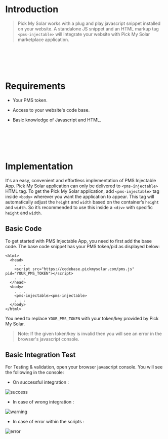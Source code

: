 # Introduction

> Pick My Solar works with a plug and play javascript snippet installed on your website. A standalone JS snippet and an HTML markup tag `<pms-injectable>` will integrate your website with Pick My Solar marketplace application.


<br/>

<br/>

<br/>

<br/>


# Requirements

-   Your PMS token.

-   Access to your website's code base.
    
-   Basic knowledge of Javascript and HTML.

<br/>

<br/>

<br/>

<br/>

# Implementation
It's an easy, convenient and effortless implementation of PMS Injectable App. Pick My Solar application can only be delivered to `<pms-injectable>` HTML tag. To get the Pick My Solar application, add `<pms-injectable>` tag inside `<body>` wherever you want the application to appear. This tag will automatically adjust the `height` and `width` based on the container’s `height` and `width`. So it’s recommended to use this inside a `<div>` with specific `height` and `width`.

## Basic Code

To get started with PMS Injectable App, you need to first add the base code. The base code snippet has your PMS token/pid as displayed below: 
```
<html>
  <head>
    . . .
    <script src="https://codebase.pickmysolar.com/pms.js" pid="YOUR_PMS_TOKEN"></script>
    . . .
  </head>
  <body>
    . . . 
    <pms-injectable><pms-injectable>
    . . .
  </body>
</html>
```
You need to replace `YOUR_PMS_TOKEN` with your token/key provided by Pick My Solar. 
>Note: If the given token/key is invalid then you will see an error in the browser's javascript console.

## Basic Integration Test
For Testing & validation, open your browser javascript console. You will see the following in the console:

- On successful integration :

![success](https://s3.amazonaws.com/solarassets/partner_assets/inject-sucess.png)

- In case of wrong integration :

![warning](https://s3.amazonaws.com/solarassets/partner_assets/inject-warning.png)

- In case of error within the scripts :

![error](https://s3.amazonaws.com/solarassets/partner_assets/inject-error.png)
